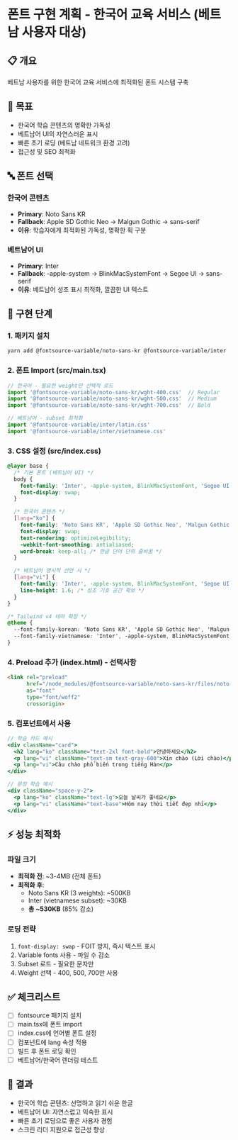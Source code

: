 # 폰트 구현 계획 - 한국어 교육 서비스 (베트남 사용자 대상)

## 📋 개요
베트남 사용자를 위한 한국어 교육 서비스에 최적화된 폰트 시스템 구축

## 🎯 목표
- 한국어 학습 콘텐츠의 명확한 가독성
- 베트남어 UI의 자연스러운 표시
- 빠른 초기 로딩 (베트남 네트워크 환경 고려)
- 접근성 및 SEO 최적화

## 🔤 폰트 선택
### 한국어 콘텐츠
- **Primary**: Noto Sans KR
- **Fallback**: Apple SD Gothic Neo → Malgun Gothic → sans-serif
- **이유**: 학습자에게 최적화된 가독성, 명확한 획 구분

### 베트남어 UI
- **Primary**: Inter
- **Fallback**: -apple-system → BlinkMacSystemFont → Segoe UI → sans-serif
- **이유**: 베트남어 성조 표시 최적화, 깔끔한 UI 텍스트

## 🚀 구현 단계

### 1. 패키지 설치
```bash
yarn add @fontsource-variable/noto-sans-kr @fontsource-variable/inter
```

### 2. 폰트 Import (src/main.tsx)
```typescript
// 한국어 - 필요한 weight만 선택적 로드
import '@fontsource-variable/noto-sans-kr/wght-400.css'  // Regular
import '@fontsource-variable/noto-sans-kr/wght-500.css'  // Medium
import '@fontsource-variable/noto-sans-kr/wght-700.css'  // Bold

// 베트남어 - subset 최적화
import '@fontsource-variable/inter/latin.css'
import '@fontsource-variable/inter/vietnamese.css'
```

### 3. CSS 설정 (src/index.css)
```css
@layer base {
  /* 기본 폰트 (베트남어 UI) */
  body {
    font-family: 'Inter', -apple-system, BlinkMacSystemFont, 'Segoe UI', sans-serif;
    font-display: swap;
  }

  /* 한국어 콘텐츠 */
  [lang="ko"] {
    font-family: 'Noto Sans KR', 'Apple SD Gothic Neo', 'Malgun Gothic', sans-serif;
    font-display: swap;
    text-rendering: optimizeLegibility;
    -webkit-font-smoothing: antialiased;
    word-break: keep-all; /* 한글 단어 단위 줄바꿈 */
  }

  /* 베트남어 명시적 선언 시 */
  [lang="vi"] {
    font-family: 'Inter', -apple-system, BlinkMacSystemFont, 'Segoe UI', sans-serif;
    line-height: 1.6; /* 성조 기호 공간 확보 */
  }
}

/* Tailwind v4 테마 확장 */
@theme {
  --font-family-korean: 'Noto Sans KR', 'Apple SD Gothic Neo', 'Malgun Gothic', sans-serif;
  --font-family-vietnamese: 'Inter', -apple-system, BlinkMacSystemFont, 'Segoe UI', sans-serif;
}
```

### 4. Preload 추가 (index.html) - 선택사항
```html
<link rel="preload"
      href="/node_modules/@fontsource-variable/noto-sans-kr/files/noto-sans-kr-korean-400-normal.woff2"
      as="font"
      type="font/woff2"
      crossorigin>
```

### 5. 컴포넌트에서 사용
```jsx
// 학습 카드 예시
<div className="card">
  <h2 lang="ko" className="text-2xl font-bold">안녕하세요</h2>
  <p lang="vi" className="text-sm text-gray-600">Xin chào (Lời chào)</p>
  <p lang="vi">Câu chào phổ biến trong tiếng Hàn</p>
</div>

// 문장 학습 예시
<div className="space-y-2">
  <p lang="ko" className="text-lg">오늘 날씨가 좋네요</p>
  <p lang="vi" className="text-base">Hôm nay thời tiết đẹp nhỉ</p>
</div>
```

## ⚡ 성능 최적화

### 파일 크기
- **최적화 전**: ~3-4MB (전체 폰트)
- **최적화 후**:
  - Noto Sans KR (3 weights): ~500KB
  - Inter (vietnamese subset): ~30KB
  - **총 ~530KB** (85% 감소)

### 로딩 전략
1. `font-display: swap` - FOIT 방지, 즉시 텍스트 표시
2. Variable fonts 사용 - 파일 수 감소
3. Subset 로드 - 필요한 문자만
4. Weight 선택 - 400, 500, 700만 사용

## ✅ 체크리스트
- [ ] fontsource 패키지 설치
- [ ] main.tsx에 폰트 import
- [ ] index.css에 언어별 폰트 설정
- [ ] 컴포넌트에 lang 속성 적용
- [ ] 빌드 후 폰트 로딩 확인
- [ ] 베트남어/한국어 렌더링 테스트

## 🎨 결과
- 한국어 학습 콘텐츠: 선명하고 읽기 쉬운 한글
- 베트남어 UI: 자연스럽고 익숙한 표시
- 빠른 초기 로딩으로 좋은 사용자 경험
- 스크린 리더 지원으로 접근성 향상